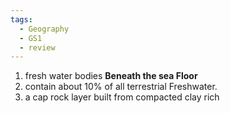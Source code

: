 ```yaml
---
tags:
  - Geography
  - GS1
  - review
---
```

1. fresh water bodies **Beneath the sea Floor** 
2. contain about 10% of all terrestrial Freshwater.
3. a cap rock layer built from compacted clay rich 